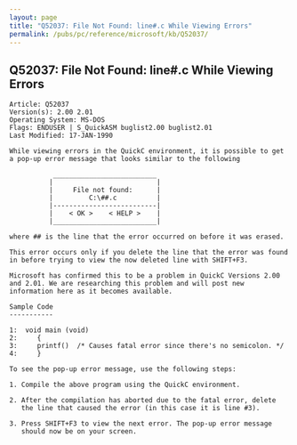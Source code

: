 ```yaml
---
layout: page
title: "Q52037: File Not Found: line#.c While Viewing Errors"
permalink: /pubs/pc/reference/microsoft/kb/Q52037/
---
```


## Q52037: File Not Found: line#.c While Viewing Errors

	Article: Q52037
	Version(s): 2.00 2.01
	Operating System: MS-DOS
	Flags: ENDUSER | S_QuickASM buglist2.00 buglist2.01
	Last Modified: 17-JAN-1990
	
	While viewing errors in the QuickC environment, it is possible to get
	a pop-up error message that looks similar to the following
	
	           __________________________
	          |                          |
	          |     File not found:      |
	          |         C:\##.c          |
	          |--------------------------|
	          |    < OK >    < HELP >    |
	          |__________________________|
	
	where ## is the line that the error occurred on before it was erased.
	
	This error occurs only if you delete the line that the error was found
	in before trying to view the now deleted line with SHIFT+F3.
	
	Microsoft has confirmed this to be a problem in QuickC Versions 2.00
	and 2.01. We are researching this problem and will post new
	information here as it becomes available.
	
	Sample Code
	-----------
	
	1:  void main (void)
	2:     {
	3:     printf()  /* Causes fatal error since there's no semicolon. */
	4:     }
	
	To see the pop-up error message, use the following steps:
	
	1. Compile the above program using the QuickC environment.
	
	2. After the compilation has aborted due to the fatal error, delete
	   the line that caused the error (in this case it is line #3).
	
	3. Press SHIFT+F3 to view the next error. The pop-up error message
	   should now be on your screen.
